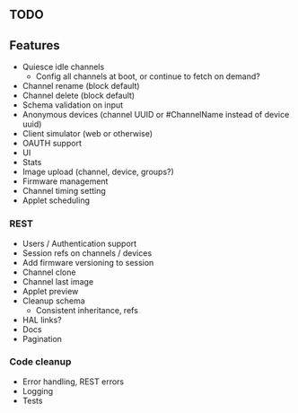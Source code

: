 ## TODO

## Features
- Quiesce idle channels
    - Config all channels at boot, or continue to fetch on demand?
- Channel rename (block default)
- Channel delete (block default)
- Schema validation on input
- Anonymous devices (channel UUID or #ChannelName instead of device uuid)
- Client simulator (web or otherwise)
- OAUTH support
- UI
- Stats
- Image upload (channel, device, groups?)
- Firmware management
- Channel timing setting
- Applet scheduling

### REST
- Users / Authentication support
- Session refs on channels / devices
- Add firmware versioning to session
- Channel clone
- Channel last image
- Applet preview
- Cleanup schema
    - Consistent inheritance, refs
- HAL links?
- Docs
- Pagination

### Code cleanup
- Error handling, REST errors
- Logging
- Tests
